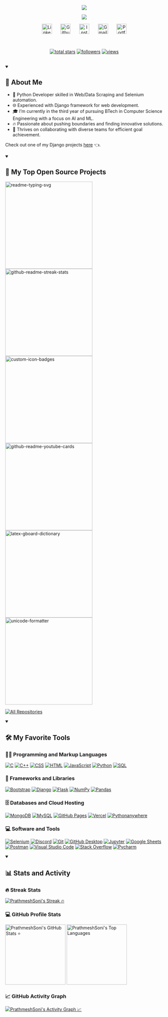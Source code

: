 <p align="center">
  <a href="https://prathmeshsoni.works?ref=github-hey-prathmeshsoni" target="_blank">
        <img src="https://readme-typing-svg.demolab.com/?lines=Hey!%20I'm%20Prathmesh%20Soni&font=Fira%20Code&repeat=false&center=true&width=450&height=45&color=70a5fd&vCenter=true&pause=1000&size=28&duration=1" />
  </a>
</p>

<p align="center">
  <a href="https://prathmeshsoni.works?ref=github-python-developer" target="_blank">
    <img src="https://readme-typing-svg.demolab.com/?lines=Python%20Developer;&font=Fira%20Code&center=true&width=440&height=45&color=70a5fd&vCenter=true&pause=1000&size=22" /></a>
</p>

<!-- Social icons section -->
<p align="center">
  <a href="https://www.linkedin.com/in/PrathmeshSoni/" target="_blank">
    <img width="32px" alt="LinkedIn" title="LinkedIn" src="https://cdn.simpleicons.org/linkedin/70a5fd"/></a>
  &#8287;&#8287;&#8287;&#8287;&#8287;
  <a href="https://github.com/SoniPrathmesh" target="_blank">
    <img width="32px" alt="Github" title="Github" src="https://cdn.simpleicons.org/github/70a5fd"></a>
  &#8287;&#8287;&#8287;&#8287;&#8287;
  <a href="https://instacapture.mrsoni.me/@PrathmeshSoni" target="_blank">
    <img width="32px" alt="Instagram" title="Instagram" src="https://cdn.simpleicons.org/instagram/70a5fd"/></a>
<!--   &#8287;&#8287;&#8287;&#8287;&#8287;
  <a href="https://facebook.com/PrathmeshS0ni" target="_blank">
    <img width="32px" alt="Facebook" title="Facebook" src="https://cdn.simpleicons.org/facebook/70a5fd"/></a> -->
  &#8287;&#8287;&#8287;&#8287;&#8287;
  <a href="mailto:connect.prathmeshsoni@gmail.com" target="_blank">
    <img width="32px" alt="Gmail" title="Gmail" src="https://cdn.simpleicons.org/gmail/70a5fd"/></a>
  &#8287;&#8287;&#8287;&#8287;&#8287;
  <a href="https://prathmeshsoni.works?ref=github-social-icons-section" target="_blank">
    <img width="32px" alt="Portfolio" title="Portfolio" src="https://cdn.simpleicons.org/googlechrome/70a5fd"/></a>
</p>

<br/>

<!-- Social badges section- https://github.com/prathmeshsoni/Custom-Icon-Badges -->
<p align="center">
  <a href="https://github.com/PrathmeshSoni?tab=repositories&sort=stargazers" target="_blank">
    <img alt="total stars" title="Total stars on GitHub" src="https://custom-icons-badges.vercel.app/github/stars/?username=prathmeshsoni"/></a>
  <a href="https://github.com/PrathmeshSoni?tab=followers" target="_blank">
    <img alt="followers" title="Follow me on Github" src="https://custom-icons-badges.vercel.app/github/followers/?username=prathmeshsoni"/></a>
  <a href="https://github.com/PrathmeshSoni" target="_blank">
    <img alt="views" title="GitHub profile views" src="https://custom-icons-badges.vercel.app/github/visitors/?username=prathmeshsoni"/></a>
</p>

<br/>

<details open> 
  <summary>
    <h2>
        📖 About Me
    </h2>
  </summary>
  
- 🐍 Python Developer skilled in Web/Data Scraping and Selenium automation.
- 🌐 Experienced with Django framework for web development.
- 🎓 I’m currently in the third year of pursuing BTech in Computer Science Engineering with a focus on AI and ML.
- 🔥 Passionate about pushing boundaries and finding innovative solutions.
- 🤝 Thrives on collaborating with diverse teams for efficient goal achievement.
  
Check out one of my Django projects <a href="https://projectshowcase.prathmeshsoni.works?ref=here-button" target="_blank">here</a> 👈.  

</details>

<details open> 
  <summary><h2>📘 My Top Open Source Projects</h2></summary>

  <!-- Repo info cards - https://github.com/anuraghazra/github-readme-stats -->
  <p align="left">
    <a href="https://github.com/PrathmeshSoni/Ecommerce" target="_blank"><img width="278" src="https://denvercoder1-github-readme-stats.vercel.app/api/pin/?username=prathmeshsoni&repo=Ecommerce&theme=react&bg_color=1F222E&title_color=70a5fd&hide_border=true&icon_color=F8D866" alt="readme-typing-svg"></a>
    <a href="https://github.com/PrathmeshSoni/Private-App" target="_blank"><img width="278" src="https://denvercoder1-github-readme-stats.vercel.app/api/pin/?username=prathmeshsoni&repo=Private-App&theme=react&bg_color=1F222E&title_color=70a5fd&hide_border=true&icon_color=F8D866" alt="github-readme-streak-stats"></a>
    <a href="https://github.com/PrathmeshSoni/Money-Management" target="_blank"><img width="278" src="https://denvercoder1-github-readme-stats.vercel.app/api/pin/?username=prathmeshsoni&repo=money-Management&theme=react&bg_color=1F222E&title_color=70a5fd&hide_border=true&icon_color=F8D866" alt="custom-icon-badges"></a>
    <a href="https://github.com/PrathmeshSoni/Aiml" target="_blank"><img width="278" src="https://denvercoder1-github-readme-stats.vercel.app/api/pin/?username=prathmeshsoni&repo=aiml&theme=react&bg_color=1F222E&title_color=70a5fd&hide_border=true&icon_color=F8D866" alt="github-readme-youtube-cards"></a>
    <a href="https://github.com/PrathmeshSoni/Chat-Application" target="_blank"><img width="278" src="https://denvercoder1-github-readme-stats.vercel.app/api/pin/?username=prathmeshsoni&repo=chat-Application&theme=react&bg_color=1F222E&title_color=70a5fd&hide_border=true&icon_color=F8D866" alt="latex-gboard-dictionary"></a>
    <a href="https://github.com/PrathmeshSoni/prathmeshsoni.github.io" target="_blank"><img width="278" src="https://denvercoder1-github-readme-stats.vercel.app/api/pin/?username=prathmeshsoni&repo=prathmeshsoni.github.io&theme=react&bg_color=1F222E&title_color=70a5fd&hide_border=true&icon_color=F8D866" alt="unicode-formatter"></a>
  </p>

  <a href="https://github.com/PrathmeshSoni?tab=repositories&sort=stargazers" target="_blank"><img alt="All Repositories" title="All Repositories" src="https://custom-icon-badges.demolab.com/badge/-Click%20Here%20For%20All%20My%20Repos-1F222E?style=for-the-badge&logoColor=white&logo=repo"/></a>
</details>

<details open> 
  <summary><h2>🛠️ My Favorite Tools</h2></summary>
  <!-- Some badges are from https://github.com/Ileriayo/markdown-badges -->

  <h3>👨‍💻 Programming and Markup Languages</h3>

  <p>
      <a href="https://github.com/search?q=user%3APrathmeshSoni+language%3Ac" target="_blank"><img alt="C" src="https://custom-icon-badges.demolab.com/badge/C-03599C.svg?logo=c-in-hexagon&logoColor=white"></a>
      <a href="https://github.com/search?q=user%3APrathmeshSoni+language%3Acpp" target="_blank"><img alt="C++" src="https://custom-icon-badges.demolab.com/badge/C++-9C033A.svg?logo=cpp2&logoColor=white"></a>
      <a href="https://github.com/search?q=user%3APrathmeshSoni+language%3Acss" target="_blank"><img alt="CSS" src="https://img.shields.io/badge/CSS-1572B6.svg?logo=css3&logoColor=white"></a>
      <a href="https://github.com/search?q=user%3APrathmeshSoni+language%3Ahtml" target="_blank"><img alt="HTML" src="https://img.shields.io/badge/HTML-E34F26.svg?logo=html5&logoColor=white"></a>
      <a href="https://github.com/search?q=user%3APrathmeshSoni+language%3Ajavascript" target="_blank"><img alt="JavaScript" src="https://img.shields.io/badge/JavaScript-F7DF1E.svg?logo=javascript&logoColor=black"></a>
      <a href="https://github.com/search?q=user%3APrathmeshSoni+language%3Apython" target="_blank"><img alt="Python" src="https://img.shields.io/badge/Python-14354C.svg?logo=python&logoColor=white"></a>
      <a href="https://github.com/search?q=user%3APrathmeshSoni+language%3Asql" target="_blank"><img alt="SQL" src="https://custom-icon-badges.demolab.com/badge/SQL-025E8C.svg?logo=database&logoColor=white"></a>
  </p>

  <h3>🧰 Frameworks and Libraries</h3>

  <p>
      <a href="#" target="_blank"><img alt="Bootstrap" src="https://img.shields.io/badge/Bootstrap-7952B3.svg?logo=bootstrap&logoColor=white"></a>
      <a href="#" target="_blank"><img alt="Django" src="https://img.shields.io/badge/Django-092e20.svg?logo=django&logoColor=white"></a>
      <a href="#" target="_blank"><img alt="Flask" src="https://img.shields.io/badge/Flask-000000.svg?logo=flask&logoColor=white"></a>
      <a href="#" target="_blank"><img alt="NumPy" src="https://img.shields.io/badge/Numpy-013243.svg?logo=numpy&logoColor=white"></a>
      <a href="#" target="_blank"><img alt="Pandas" src="https://img.shields.io/badge/Pandas-150458.svg?logo=pandas&logoColor=white"></a>
  </p>

  <h3>🗄️ Databases and Cloud Hosting</h3>

  <p>
      <a href="#" target="_blank"><img alt="MongoDB" src ="https://img.shields.io/badge/MongoDB-4ea94b.svg?logo=mongodb&logoColor=white"></a>
      <a href="#" target="_blank"><img alt="MySQL" src="https://img.shields.io/badge/MySQL-00f.svg?logo=mysql&logoColor=white"></a>
      <a href="#" target="_blank"><img alt="GitHub Pages" src="https://img.shields.io/badge/GitHub%20Pages-327FC7.svg?logo=github&logoColor=white"></a>
      <a href="#" target="_blank"><img alt="Vercel" src="https://img.shields.io/badge/Vercel-000000.svg?logo=vercel&logoColor=white"></a>
      <a href="#" target="_blank"><img alt="Pythonanywhere" src="https://img.shields.io/badge/Pythonanywhere-1d9fd7.svg?logo=Pythonanywhere&logoColor=white"></a>
  </p>

  <h3>💻 Software and Tools</h3>

  <p>
      <a href="#" target="_blank"><img alt="Selenium" src="https://img.shields.io/badge/Selenium-43b02a.svg?logo=selenium&logoColor=white"></a>
      <a href="#" target="_blank"><img alt="Discord" src="https://img.shields.io/badge/-Discord-5865F2.svg?logo=discord&logoColor=white"></a>
      <a href="#" target="_blank"><img alt="Git" src="https://img.shields.io/badge/Git-F05033.svg?logo=git&logoColor=white"></a>
      <a href="#" target="_blank"><img alt="GitHub Desktop" src="https://img.shields.io/badge/GitHub%20Desktop-8034A9.svg?logo=github&logoColor=white"></a>
      <a href="#" target="_blank"><img alt="Jupyter" src="https://img.shields.io/badge/Jupyter-F37626.svg?logo=Jupyter&logoColor=white"></a>
      <a href="#" target="_blank"><img alt="Google Sheets" src="https://img.shields.io/badge/Sheets-34A853.svg?logo=google%20sheets&logoColor=white"></a>
      <a href="#" target="_blank"><img alt="Postman" src="https://img.shields.io/badge/Postman-FF6C37?logo=postman&logoColor=white"></a>
      <a href="#" target="_blank"><img alt="Visual Studio Code" src="https://img.shields.io/badge/Visual%20Studio%20Code-0078d7.svg?logo=visual-studio-code&logoColor=white"></a>
      <a href="#" target="_blank"><img alt="Stack Overflow" src="https://img.shields.io/badge/-Stack%20Overflow-FE7A16?logo=stack-overflow&logoColor=white"></a>
      <a href="#" target="_blank"><img alt="Pycharm" src="https://img.shields.io/badge/Pycharm-0dbdf5?logo=Pycharm&logoColor=white"></a>
  </p>
</details>

<details open> 
  <summary><h2>📊 Stats and Activity</h2></summary>

  <h3>🔥 Streak Stats</h3>

  <!-- GitHub Readme Streak Stats - https://github.com/DenverCoder1/github-readme-streak-stats -->
  <p>
    <a href="https://github.com/PrathmeshSoni" target="_blank">
      <img title="PrathmeshSoni's Streak 🔥" alt="PrathmeshSoni's Streak 🔥" src="https://github-readme-streak-stats.herokuapp.com/?user=PrathmeshSoni&theme=tokyonight"/>
    </a>
  </p>

  <h3>💻 GitHub Profile Stats</h3>

  <a href="https://github.com/PrathmeshSoni" target="_blank"><img alt="PrathmeshSoni's GitHub Stats ⭐" src="https://denvercoder1-github-readme-stats.vercel.app/api/?username=PrathmeshSoni&show_icons=true&include_all_commits=true&count_private=true&theme=tokyonight&hide_border=true" height="192px"/></a>
  <a href="https://github.com/PrathmeshSoni" target="_blank"><img alt="PrathmeshSoni's Top Languages" src="https://denvercoder1-github-readme-stats.vercel.app/api/top-langs/?username=PrathmeshSoni&langs_count=8&layout=compact&theme=tokyonight&hide_border=true" height="192px"/></a>
  <br/>

  <h3>📈 GitHub Activity Graph</h3>

  <a href="https://github.com/PrathmeshSoni" target="_blank"><img alt="PrathmeshSoni's Activity Graph 📈" src="https://github-readme-activity-graph.vercel.app/graph/?username=PrathmeshSoni&bg_color=1F222E&color=70a5fd&line=bf91f3&point=FFFFFF&hide_border=true" /></a>
      
</details>
